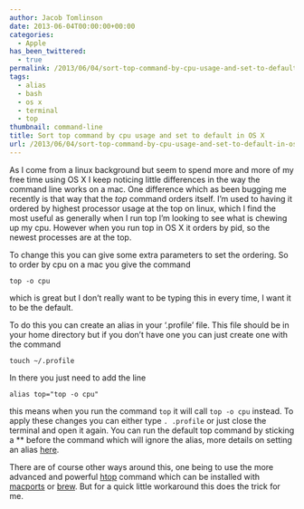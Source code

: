 ```yaml
---
author: Jacob Tomlinson
date: 2013-06-04T00:00:00+00:00
categories:
  - Apple
has_been_twittered:
  - true
permalink: /2013/06/04/sort-top-command-by-cpu-usage-and-set-to-default-in-os-x/
tags:
  - alias
  - bash
  - os x
  - terminal
  - top
thumbnail: command-line
title: Sort top command by cpu usage and set to default in OS X
url: /2013/06/04/sort-top-command-by-cpu-usage-and-set-to-default-in-os-x/
---
```


As I come from a linux background but seem to spend more and more of my free time using OS X I keep noticing little differences in the way the command line works on a mac. One difference which as been bugging me recently is that way that the *top* command orders itself. I&#8217;m used to having it ordered by highest processor usage at the top on linux, which I find the most useful as generally when I run top I&#8217;m looking to see what is chewing up my cpu. However when you run top in OS X it orders by pid, so the newest processes are at the top.

To change this you can give some extra parameters to set the ordering. So to order by cpu on a mac you give the command


```
top -o cpu
```


which is great but I don&#8217;t really want to be typing this in every time, I want it to be the default.

To do this you can create an alias in your &#8216;.profile&#8217; file. This file should be in your home directory but if you don&#8217;t have one you can just create one with the command


```
touch ~/.profile
```


In there you just need to add the line


```
alias top="top -o cpu"
```


this means when you run the command `top` it will call `top -o cpu` instead. To apply these changes you can either type `. .profile` or just close the terminal and open it again. You can run the default top command by sticking a *\* before the command which will ignore the alias, more details on setting an alias <a title="Overriding Aliases" href="http://en.wikipedia.org/wiki/Alias_(command)#Overriding_aliases" target="_blank">here</a>.

There are of course other ways around this, one being to use the more advanced and powerful <a title="Man page for htop command" href="http://linux.die.net/man/1/htop" target="_blank">htop</a> command which can be installed with <a title="Macports" href="http://www.macports.org/" target="_blank">macports</a> or <a title="Homebrew" href="http://mxcl.github.io/homebrew/" target="_blank">brew</a>. But for a quick little workaround this does the trick for me.
